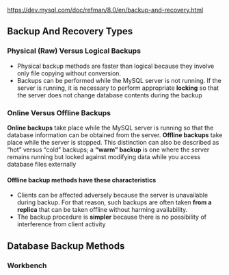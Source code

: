 
<https://dev.mysql.com/doc/refman/8.0/en/backup-and-recovery.html>

## Backup And Recovery Types

### Physical (Raw) Versus Logical Backups

- Physical backup methods are faster than logical because they involve only file copying without conversion.
- Backups can be performed while the MySQL server is not running. If the server is running, it is necessary to perform appropriate **locking** so that the server does not change database contents during the backup

### Online Versus Offline Backups

**Online backups** take place while the MySQL server is running so that the database information can be obtained from the server. **Offline backups** take place while the server is stopped. This distinction can also be described as “hot” versus “cold” backups; a **“warm” backup** is one where the server remains running but locked against modifying data while you access database files externally

#### Offline backup methods have these characteristics

- Clients can be affected adversely because the server is unavailable during backup. For that reason, such backups are often taken **from a replica** that can be taken offline without harming availability.
- The backup procedure is **simpler** because there is no possibility of interference from client activity

## Database Backup Methods

### Workbench


